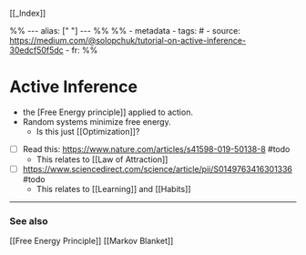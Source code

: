 
[[_Index]]

%% ---
alias: [" "]
--- %%
%% - metadata
	- tags: #
	- source: https://medium.com/@solopchuk/tutorial-on-active-inference-30edcf50f5dc
	- fr: 
%%

# Active Inference
- the [Free Energy principle]] applied to action.
- Random systems minimize free energy.
	- Is this just [[Optimization]]?


- [ ] Read this: https://www.nature.com/articles/s41598-019-50138-8 #todo 
	- This relates to [[Law of Attraction]]
- [ ] https://www.sciencedirect.com/science/article/pii/S0149763416301336 #todo 
	- This relates to [[Learning]] and [[Habits]]

-------------
### See also
[[Free Energy Principle]] [[Markov Blanket]]


